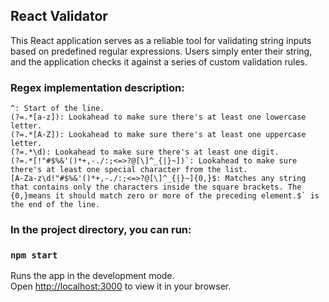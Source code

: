 ## React Validator

This React application serves as a reliable tool for validating string inputs based on predefined regular expressions. Users simply enter their string, and the application checks it against a series of custom validation rules.

### Regex implementation description:

```
^: Start of the line.
(?=.*[a-z]): Lookahead to make sure there's at least one lowercase letter.
(?=.*[A-Z]): Lookahead to make sure there's at least one uppercase letter.
(?=.*\d): Lookahead to make sure there's at least one digit.
(?=.*[!"#$%&'()*+,-./:;<=>?@[\]^_{|}~])`: Lookahead to make sure there's at least one special character from the list.
[A-Za-z\d!"#$%&'()*+,-./:;<=>?@[\]^_{|}~]{0,}$: Matches any string that contains only the characters inside the square brackets. The {0,}means it should match zero or more of the preceding element.$` is the end of the line.
```

### In the project directory, you can run:

### `npm start`

Runs the app in the development mode.\
Open [http://localhost:3000](http://localhost:3000) to view it in your browser.
